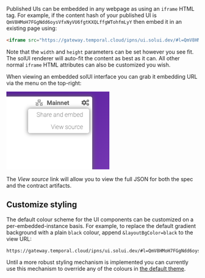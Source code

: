 Published UIs can be embedded in any webpage as using an `iframe` HTML tag. For example, if the content hash of your published UI is `QmV8HMoH7FGgNdd6oysVfxNyVU6fgtKXQLffgWTohfmLyY` then embed it in an existing page using:

```html
<iframe src="https://gateway.temporal.cloud/ipns/ui.solui.dev/#l=QmV8HMoH7FGgNdd6oysVfxNyVU6fgtKXQLffgWTohfmLyY" width="800" height="600" />
```

Note that the `width` and `height` parameters can be set however you see fit. The solUI renderer will auto-fit the content as best as it can. All other normal `iframe` HTML attributes can also be customized you wish.

When viewing an embedded solUI interface you can grab it embedding URL via the menu on the top-right:

![Share and embed](../../images/EmbedMenu.png)

The _View source_ link will allow you to view the full JSON for both the spec and the contract artifacts.

## Customize styling

The default colour scheme for the UI components can be customized on a per-embedded-instance basis. For example, to replace the default gradient background with a plain `black` colour, append `&layoutBgColor=black` to the view URL:

```
https://gateway.temporal.cloud/ipns/ui.solui.dev/#l=QmV8HMoH7FGgNdd6oysVfxNyVU6fgtKXQLffgWTohfmLyY&layoutBgColor=black
```

Until a more robust styling mechanism is implemented you can currently use this mechanism to override any of the colours in [the default theme](https://github.com/solui/solui/blob/master/packages/styles/src/themes/1.js).



